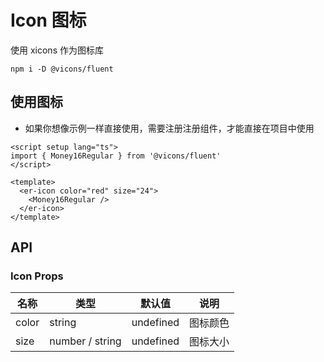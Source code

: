 # Icon 图标

使用 xicons 作为图标库

```
npm i -D @vicons/fluent
```

## 使用图标

- 如果你想像示例一样直接使用，需要注册注册组件，才能直接在项目中使用

<script setup lang="ts">
import { Money16Regular } from '@vicons/fluent'
</script>

<er-icon color="red" size="24">
  <Money16Regular />
</er-icon>

<er-icon color="yellow" size="24">
  <Money16Regular />
</er-icon>

```vue
<script setup lang="ts">
import { Money16Regular } from '@vicons/fluent'
</script>

<template>
  <er-icon color="red" size="24">
    <Money16Regular />
  </er-icon>
</template>
```

## API

### Icon Props

| 名称  | 类型            | 默认值    | 说明     |
| ----- | --------------- | --------- | -------- |
| color | string          | undefined | 图标颜色 |
| size  | number / string | undefined | 图标大小 |

